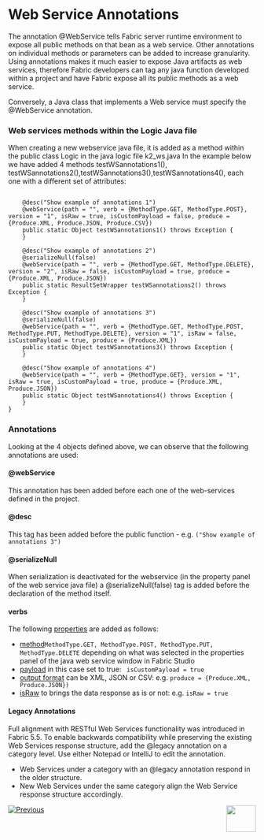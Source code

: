 # Web Service Annotations

The annotation @WebService tells Fabric server runtime environment to expose all public methods on that bean as a web service. 
Other annotations on individual methods or parameters can be added to increase granularity. 
Using annotations makes it much easier to expose Java artifacts as web services, therefore Fabric developers can tag any java function developed within a project and have Fabric expose all its public methods as a web service.

Conversely, a Java class that implements a Web service must specify the @WebService annotation.


### Web services methods within the Logic Java file

When creating a new webservice java file, it is added as a method within the public class Logic in the java logic file k2_ws.java 
In the example below we have added 4 methods testWSannotations1(), testWSannotations2(),testWSannotations3(),testWSannotations4(), each one with a different set of attributes:
  
```public class Logic extends WebServiceUserCode {

	@desc("Show example of annotations 1")
	@webService(path = "", verb = {MethodType.GET, MethodType.POST}, version = "1", isRaw = true, isCustomPayload = false, produce = {Produce.XML, Produce.JSON, Produce.CSV})
	public static Object testWSannotations1() throws Exception {		
	}

	@desc("Show example of annotations 2")
	@serializeNull(false)	
	@webService(path = "", verb = {MethodType.GET, MethodType.DELETE}, version = "2", isRaw = false, isCustomPayload = true, produce = {Produce.XML, Produce.JSON})
	public static ResultSetWrapper testWSannotations2() throws Exception {
	}

	@desc("Show example of annotations 3")
	@serializeNull(false)	
	@webService(path = "", verb = {MethodType.GET, MethodType.POST, MethodType.PUT, MethodType.DELETE}, version = "1", isRaw = false, isCustomPayload = true, produce = {Produce.XML})
	public static Object testWSannotations3() throws Exception {
	}

	@desc("Show example of annotations 4")
	@webService(path = "", verb = {MethodType.GET}, version = "1", isRaw = true, isCustomPayload = true, produce = {Produce.XML, Produce.JSON})
	public static Object testWSannotations4() throws Exception {			
	}
}

```

### Annotations
Looking at the 4 objects defined above, we can observe that the following annotations are used:

#### @webService
This annotation has been added before each one of the web-services defined in the project. 

#### @desc
This tag has been added before the public function - e.g.
```("Show example of annotations 3")``` 

#### @serializeNull
When serialization is deactivated for the webservice (in the property panel of the web service java file) a @serializeNull(false) tag is added before the declaration of the method itself.

#### verbs 
The following [properties](/articles/15_web_services_and_graphit/02_web_services_properties.md#verb) are added as follows:

- [method](/articles/15_web_services_and_graphit/02_web_services_properties.md#verb)```MethodType.GET, MethodType.POST, MethodType.PUT, MethodType.DELETE``` depending on what was selected in the properties panel of the java web service window in Fabric Studio
- [payload](/articles/15_web_services_and_graphit/02_web_services_properties.md#custom-payload) in this case set to true: ``` isCustomPayload = true``` 
- [output format](/articles/15_web_services_and_graphit/02_web_services_properties.md#produce) can be XML, JSON or CSV: e.g. ```produce = {Produce.XML, Produce.JSON})```
- [isRaw](/articles/15_web_services_and_graphit/02_web_services_properties.md#is-raw) to brings the data response as is or not: e.g. ```isRaw = true```

#### Legacy Annotations

Full alignment with RESTful Web Services functionality was introduced in Fabric 5.5.  To enable backwards compatibility while preserving the existing Web Services response structure, add the @legacy annotation on a category level. 
Use either Notepad or IntelliJ to edit the annotation. 
 * Web Services under a category with an @legacy annotation respond in the older structure. 
 * New Web Services under the same category align the Web Service response structure accordingly.



[![Previous](/articles/images/Previous.png)](/articles/15_web_services_and_graphit/09_swagger.md)[<img align="right" width="60" height="54" src="/articles/images/Next.png">](/articles/15_web_services_and_graphit/11_response_codes.md)


